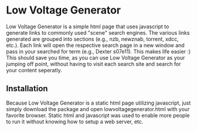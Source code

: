 Low Voltage Generator
=====================

Low Voltage Generator is a simple html page that uses javascript to generate links to commonly used "scene" search engines.  The various links generated are grouped into sections (e.g., nzb, newznab, torrent, xdcc, etc.).  Each link will open the respective search page in a new window and pass in your searched for term (e.g., Dexter s07e11).  This makes life easier :)  This should save you time, as you can use Low Voltage Generator as your jumping off point, without having to visit each search site and search for your content seperatly.

Installation
------------
Because Low Voltage Generator is a static html page utilizing javascript, just simply download the package and open lowvoltagegenerator.html with your favorite browser.  Static html and javascript was used to enable more people to run it without knowing how to setup a web server, etc.
